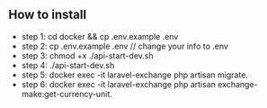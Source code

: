 
## How to install

- step 1: cd docker && cp .env.example .env
- step 2: cp .env.example .env // change your info to .env
- step 3: chmod +x ./api-start-dev.sh
- step 4: ./api-start-dev.sh
- step 5: docker exec -it laravel-exchange php artisan migrate.
- step 6: docker exec -it laravel-exchange php artisan exchange-make:get-currency-unit.

